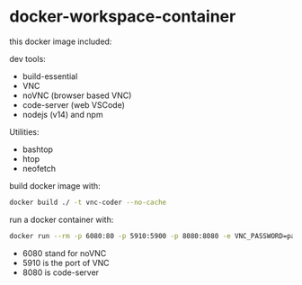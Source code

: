 # docker-workspace-container

this docker image included:

dev tools: 

* build-essential
* VNC
* noVNC (browser based VNC)
* code-server (web VSCode)
* nodejs (v14) and npm

Utilities:

* bashtop
* htop
* neofetch

build docker image with:

```bash
docker build ./ -t vnc-coder --no-cache
```

run a docker container with:

```bash
docker run --rm -p 6080:80 -p 5910:5900 -p 8080:8080 -e VNC_PASSWORD=password -v your-volume:/mnt/storage vnc-coder
```

* 6080 stand for noVNC
* 5910 is the port of VNC
* 8080 is code-server
